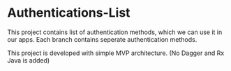 # Authentications-List
This project contains list of authentication methods, which we can use it in our apps.
Each branch contains seperate authentication methods.

This project is developed with simple MVP architecture. (No Dagger and Rx Java is added)
